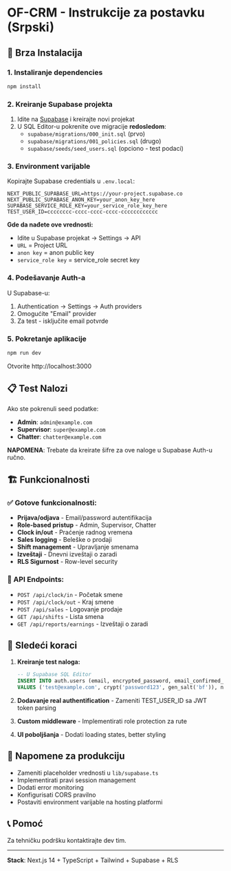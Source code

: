 # OF-CRM - Instrukcije za postavku (Srpski)

## 🚀 Brza Instalacija

### 1. Instaliranje dependencies

```bash
npm install
```

### 2. Kreiranje Supabase projekta

1. Idite na [Supabase](https://supabase.com) i kreirajte novi projekat
2. U SQL Editor-u pokrenite ove migracije **redosledom**:
   - `supabase/migrations/000_init.sql` (prvo)
   - `supabase/migrations/001_policies.sql` (drugo)
   - `supabase/seeds/seed_users.sql` (opciono - test podaci)

### 3. Environment varijable

Kopirajte Supabase credentials u `.env.local`:

```env
NEXT_PUBLIC_SUPABASE_URL=https://your-project.supabase.co
NEXT_PUBLIC_SUPABASE_ANON_KEY=your_anon_key_here
SUPABASE_SERVICE_ROLE_KEY=your_service_role_key_here
TEST_USER_ID=cccccccc-cccc-cccc-cccc-cccccccccccc
```

**Gde da nađete ove vrednosti:**
- Idite u Supabase projekat → Settings → API
- `URL` = Project URL
- `anon key` = anon public key  
- `service_role key` = service_role secret key

### 4. Podešavanje Auth-a

U Supabase-u:
1. Authentication → Settings → Auth providers
2. Omogućite "Email" provider
3. Za test - isključite email potvrde

### 5. Pokretanje aplikacije

```bash
npm run dev
```

Otvorite http://localhost:3000

## 📋 Test Nalozi

Ako ste pokrenuli seed podatke:

- **Admin**: `admin@example.com` 
- **Supervisor**: `super@example.com`
- **Chatter**: `chatter@example.com`

**NAPOMENA**: Trebate da kreirate šifre za ove naloge u Supabase Auth-u ručno.

## 🏗️ Funkcionalnosti

### ✅ Gotove funkcionalnosti:
- **Prijava/odjava** - Email/password autentifikacija
- **Role-based pristup** - Admin, Supervisor, Chatter
- **Clock in/out** - Praćenje radnog vremena
- **Sales logging** - Beleške o prodaji
- **Shift management** - Upravljanje smenama  
- **Izveštaji** - Dnevni izveštaji o zaradi
- **RLS Sigurnost** - Row-level security

### 🔧 API Endpoints:
- `POST /api/clock/in` - Početak smene
- `POST /api/clock/out` - Kraj smene
- `POST /api/sales` - Logovanje prodaje
- `GET /api/shifts` - Lista smena
- `GET /api/reports/earnings` - Izveštaji o zaradi

## 🎯 Sledeći koraci

1. **Kreiranje test naloga:**
   ```sql
   -- U Supabase SQL Editor
   INSERT INTO auth.users (email, encrypted_password, email_confirmed_at)
   VALUES ('test@example.com', crypt('password123', gen_salt('bf')), now());
   ```

2. **Dodavanje real authentification** - Zameniti TEST_USER_ID sa JWT token parsing

3. **Custom middleware** - Implementirati role protection za rute

4. **UI poboljšanja** - Dodati loading states, better styling

## 🚨 Napomene za produkciju

- Zameniti placeholder vrednosti u `lib/supabase.ts`
- Implementirati pravi session management
- Dodati error monitoring
- Konfigurisati CORS pravilno
- Postaviti environment varijable na hosting platformi

## 📞 Pomoć

Za tehničku podršku kontaktirajte dev tim.

---

**Stack**: Next.js 14 + TypeScript + Tailwind + Supabase + RLS
